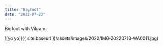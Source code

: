 ```yaml
---
title: "Bigfoot"
date: "2022-07-23"
---
```


Bigfoot with Vikram.

![yo yo]({{ site.baseurl }}/assets/images/2022/IMG-20220713-WA0011.jpg)
